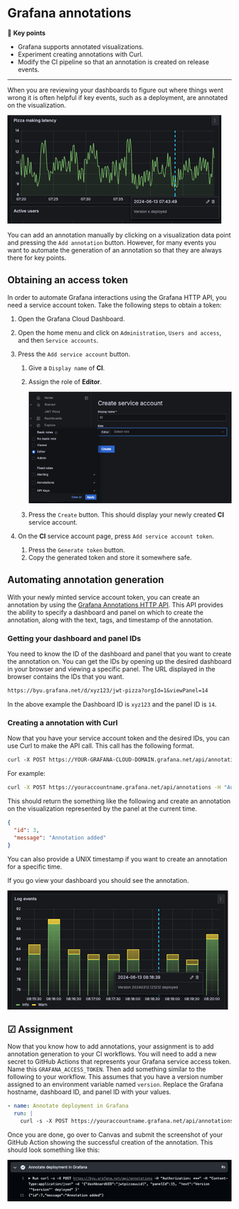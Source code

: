 # Grafana annotations

🔑 **Key points**

- Grafana supports annotated visualizations.
- Experiment creating annotations with Curl.
- Modify the CI pipeline so that an annotation is created on release events.

---

When you are reviewing your dashboards to figure out where things went wrong it is often helpful if key events, such as a deployment, are annotated on the visualization.

![Annotation example](annotationExample.png)

You can add an annotation manually by clicking on a visualization data point and pressing the `Add annotation` button. However, for many events you want to automate the generation of an annotation so that they are always there for key points.

## Obtaining an access token

In order to automate Grafana interactions using the Grafana HTTP API, you need a service account token. Take the following steps to obtain a token:

1. Open the Grafana Cloud Dashboard.
1. Open the home menu and click on `Administration`, `Users and access`, and then `Service accounts`.
1. Press the `Add service account` button.

   1. Give a `Display name` of **CI**.
   1. Assign the role of **Editor**.

      ![Create service account](createServiceAccount.png)

   1. Press the `Create` button. This should display your newly created **CI** service account.

1. On the **CI** service account page, press `Add service account token`.
   1. Press the `Generate token` button.
   1. Copy the generated token and store it somewhere safe.

## Automating annotation generation

With your newly minted service account token, you can create an annotation by using the [Grafana Annotations HTTP API](https://grafana.com/docs/grafana/latest/developers/http_api/annotations/). This API provides the ability to specify a dashboard and panel on which to create the annotation, along with the text, tags, and timestamp of the annotation.

### Getting your dashboard and panel IDs

You need to know the ID of the dashboard and panel that you want to create the annotation on. You can get the IDs by opening up the desired dashboard in your browser and viewing a specific panel. The URL displayed in the browser contains the IDs that you want.

```txt
https://byu.grafana.net/d/xyz123/jwt-pizza?orgId=1&viewPanel=14
```

In the above example the Dashboard ID is `xyz123` and the panel ID is `14`.

### Creating a annotation with Curl

Now that you have your service account token and the desired IDs, you can use Curl to make the API call. This call has the following format.

```txt
curl -X POST https://YOUR-GRAFANA-CLOUD-DOMAIN.grafana.net/api/annotations -H "Authorization: Bearer YOUR-SERVICE-ACCOUNT-TOKEN" -H "Content-Type:application/json" -d '{"dashboardUID":"YOUR-DASHBOARD-ID", "panelId":YOUR-PANEL-ID, "text":"Your annotation text" }'
```

For example:

```sh
curl -X POST https://youraccountname.grafana.net/api/annotations -H "Authorization: Bearer 111111" -H "Content-Type:application/json" -d '{"dashboardUID":"xyz123", "panelId":14, "text":"Version 20240312.121212 deployed" }'
```

This should return the something like the following and create an annotation on the visualization represented by the panel at the current time.

```json
{
  "id": 3,
  "message": "Annotation added"
}
```

You can also provide a UNIX timestamp if you want to create an annotation for a specific time.

If you go view your dashboard you should see the annotation.

![Deployment annotation](deploymentAnnotation.png)

## ☑ Assignment

Now that you know how to add annotations, your assignment is to add annotation generation to your CI workflows. You will need to add a new secret to GitHub Actions that represents your Grafana service access token. Name this `GRAFANA_ACCESS_TOKEN`. Then add something similar to the following to your workflow. This assumes that you have a version number assigned to an environment variable named `version`. Replace the Grafana hostname, dashboard ID, and panel ID with your values.

```yml
- name: Annotate deployment in Grafana
  run: |
    curl -s -X POST https://youraccountname.grafana.net/api/annotations -H "Authorization: Bearer ${{ secrets.GRAFANA_ACCESS_TOKEN }}" -H "Content-Type:application/json" -d '{"dashboardUID":"xyz123", "panelId":15, "text":"Version '"$version"' deployed" }'
```

Once you are done, go over to Canvas and submit the screenshot of your GitHub Action showing the successful creation of the annotation. This should look something like this:

![Actions annotation capture](actionsAnnotationCapture.png)
